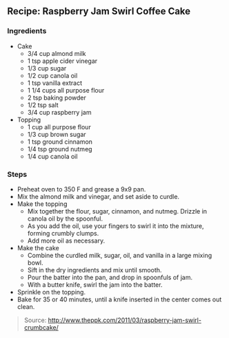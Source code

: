 ## Recipe: Raspberry Jam Swirl Coffee Cake


### Ingredients
 - Cake
    - 3/4 cup almond milk
    - 1 tsp apple cider vinegar
    - 1/3 cup sugar
    - 1/2 cup canola oil
    - 1 tsp vanilla extract
    - 1 1/4 cups all purpose flour
    - 2 tsp baking powder
    - 1/2 tsp salt
    - 3/4 cup raspberry jam
 - Topping
    - 1 cup all purpose flour
    - 1/3 cup brown sugar
    - 1 tsp ground cinnamon
    - 1/4 tsp ground nutmeg
    - 1/4 cup canola oil

### Steps
 - Preheat oven to 350 F and grease a 9x9 pan.
 - Mix the almond milk and vinegar, and set aside to curdle.
 - Make the topping
    - Mix together the flour, sugar, cinnamon, and nutmeg. Drizzle in canola oil by the spoonful.
    - As you add the oil, use your fingers to swirl it into the mixture, forming crumbly clumps.
    - Add more oil as necessary.
 - Make the cake
    - Combine the curdled milk, sugar, oil, and vanilla in a large mixing bowl.
    - Sift in the dry ingredients and mix until smooth.
    - Pour the batter into the pan, and drop in spoonfuls of jam.
    - With a butter knife, swirl the jam into the batter.
 - Sprinkle on the topping.
 - Bake for 35 or 40 minutes, until a knife inserted in the center comes out clean.

> Source: http://www.theppk.com/2011/03/raspberry-jam-swirl-crumbcake/

